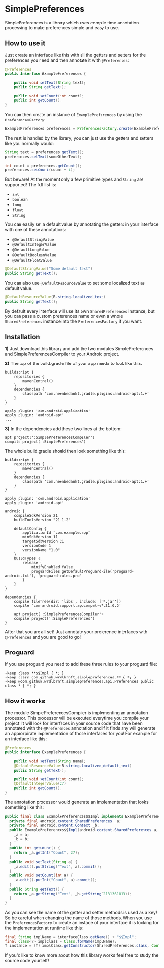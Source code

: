 SimplePreferences
===========

SimplePreferences is a library which uses compile time annotation processing to make preferences simple and easy to use.

How to use it
-----

Just create an interface like this with all the getters and setters for the preferences you need and then annotate it with `@Preferences`:

```java
@Preferences
public interface ExamplePreferences {

    public void setText(String text);
    public String getText();

    public void setCount(int count);
    public int getCount();
}
```

You can then create an instance of `ExamplePreferences` by using the `PreferencesFactory`:

```java
ExamplePreferences preferences = PreferencesFactory.create(ExamplePreferences.class, context);
```

The rest is handled by the library, you can just use the getters and setters like you normally would:

```java
String text = preferences.getText();
preferences.setText(someOtherText);

int count = preferences.getCount();
preferences.setCount(count + 1);
```

But beware! At the moment only a few primitive types and `String` are supported! The full list is:

 - `int`
 - `boolean`
 - `long`
 - `float`
 - `String`
 
You can easily set a default value by annotating the getters in your interface with one of these annotations:

 - `@DefaultStringValue`
 - `@DefaultIntegerValue`
 - `@DefaultLongValue`
 - `@DefaultBooleanValue`
 - `@DefaultFloatValue`
 
```java
@DefaultStringValue("Some default text")
public String getText();
```

You can also use `@DefaultResourceValue` to set some localized text as default value.
```java
@DefaultResourceValue(R.string.localized_text)
public String getText();
```
 
By default every interface will use its own `SharedPreferences` instance, but you can pass a custom preferences name or even a whole `SharedPreferences` instance into the `PreferencesFactory` if you want.

Installation
--------

 **1)** Just download this library and add the two modules SimplePreferences and SimplePreferencesCompiler to your Android project.

 **2)** The top of the build.gradle file of your app needs to look like this:

```
buildscript {
    repositories {
        mavenCentral()
    }
    dependencies {
        classpath 'com.neenbedankt.gradle.plugins:android-apt:1.+'
    }
}

apply plugin: 'com.android.application'
apply plugin: 'android-apt'
...
```

 **3)** In the dependencies add these two lines at the bottom:

```
apt project(':SimplePreferencesCompiler')
compile project(':SimplePreferences')
```

The whole build.gradle should then look something like this:

```
buildscript {
    repositories {
        mavenCentral()
    }
    dependencies {
        classpath 'com.neenbedankt.gradle.plugins:android-apt:1.+'
    }
}

apply plugin: 'com.android.application'
apply plugin: 'android-apt'

android {
    compileSdkVersion 21
    buildToolsVersion "21.1.2"

    defaultConfig {
        applicationId "com.example.app"
        minSdkVersion 11
        targetSdkVersion 21
        versionCode 1
        versionName "1.0"
    }
    buildTypes {
        release {
            minifyEnabled false
            proguardFiles getDefaultProguardFile('proguard-android.txt'), 'proguard-rules.pro'
        }
    }
}

dependencies {
    compile fileTree(dir: 'libs', include: ['*.jar'])
    compile 'com.android.support:appcompat-v7:21.0.3'

    apt project(':SimplePreferencesCompiler')
    compile project(':SimplePreferences')
}
```

After that you are all set! Just annotate your preference interfaces with `@Preferences` and you are good to go!

Proguard
------

If you use proguard you need to add these three rules to your proguard file:

```
-keep class **$$Impl { *; }
-keep class com.github.wrdlbrnft.simplepreferences.** { *; }
-keep @com.github.wrdlbrnft.simplepreferences.api.Preferences public class * { *; }
```

How it works
------

The module SimplePreferencesCompiler is implementing an annotation processor. This processor will be executed everytime you compile your project. It will look for interfaces in your source code that have been annotated with the `@Preferences` annotation and if it finds any will generate an approrpirate implementation of those interfaces for you! For example for an interface like this:

```java
@Preferences
public interface ExamplePreferences {

    public void setText(String name);
    @DefaultResourceValue(R.string.localized_default_text)
    public String getText();

    public void setCount(int count);
    @DefaultIntegerValue(27)
    public int getCount();
}
```

The annotation processor would generate an implementation that looks something like this:

```java
public final class ExamplePreferences$$Impl implements ExamplePreferences {
  private final android.content.SharedPreferences _a;
  private final android.content.Context _b;
  public ExamplePreferences$$Impl(android.content.SharedPreferences a, android.content.Context b) {
    _a = a;
    _b = b;
  }
  public int getCount() {
    return _a.getInt("Count", 27);
  }
  public void setText(String a) {
    _a.edit().putString("Text", a).commit();
  }
  public void setCount(int a) {
    _a.edit().putInt("Count", a).commit();
  }
  public String getText() {
    return _a.getString("Text", _b.getString(2131361813));
  }
}
```

As you can see the name of the getter and setter methods is used as a key! So be careful when changing the name of those methods. When you use the `PreferencesFactory` to create an instace of your interface it is looking for the implementation at runtime like this:

```java
final String implName = interfaceClass.getName() + "$$Impl";
final Class<?> implClass = Class.forName(implName);
T instance = (T) implClass.getConstructor(SharedPreferences.class, Context.class).newInstance(sharedPreferences, context);
```

If you'd like to know more about how this library works feel free to study the source code yourself!
